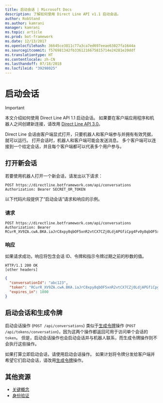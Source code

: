```yaml
---
title: 启动会话 | Microsoft Docs
description: 了解如何使用 Direct Line API v1.1 启动会话。
author: RobStand
ms.author: kamrani
manager: kamrani
ms.topic: article
ms.prod: bot-framework
ms.date: 12/13/2017
ms.openlocfilehash: 36645ce3811c77a3ca7ed697eeae63027fa1644a
ms.sourcegitcommit: f576981342fb3361216675815714e24281e20ddf
ms.translationtype: HT
ms.contentlocale: zh-CN
ms.lasthandoff: 07/18/2018
ms.locfileid: "39298025"
---
```

# <a name="start-a-conversation"></a>启动会话

> [!IMPORTANT]
> 本文介绍如何使用 Direct Line API 1.1 启动会话。 如果要在客户端应用程序和机器人之间创建新连接，请改用 [Direct Line API 3.0](bot-framework-rest-direct-line-3-0-start-conversation.md)。

Direct Line 会话由客户端显式打开，只要机器人和客户端参与并拥有有效凭据，就可以运行。 打开会话时，机器人和客户端可能会发送消息。 多个客户端可以连接到一个给定会话，并且每个客户端都可以代表多个用户参与。

## <a name="open-a-new-conversation"></a>打开新会话

若要使用机器人打开一个新会话，请发出以下请求：

```http
POST https://directline.botframework.com/api/conversations
Authorization: Bearer SECRET_OR_TOKEN
```

以下代码片段提供了“启动会话”请求和响应的示例。

### <a name="request"></a>请求

```http
POST https://directline.botframework.com/api/conversations
Authorization: Bearer RCurR_XV9ZA.cwA.BKA.iaJrC8xpy8qbOF5xnR2vtCX7CZj0LdjAPGfiCpg4Fv0y8qbOF5xPGfiCpg4Fv0y8qqbOF5x8qbOF5xn
```

### <a name="response"></a>响应

如果请求成功，响应将包含会话 ID、令牌和指示令牌过期之前的秒数的值。

```http
HTTP/1.1 200 OK
[other headers]
```

```json
{
  "conversationId": "abc123",
  "token": "RCurR_XV9ZA.cwA.BKA.iaJrC8xpy8qbOF5xnR2vtCX7CZj0LdjAPGfiCpg4Fv0y8qbOF5xPGfiCpg4Fv0y8qqbOF5x8qbOF5xn",
  "expires_in": 1800
}
```

## <a name="start-conversation-versus-generate-token"></a>启动会话和生成令牌

启动会话操作 (`POST /api/conversations`) 类似于[生成令牌](bot-framework-rest-direct-line-1-1-authentication.md#generate-token)操作 (`POST /api/tokens/conversation`)，因为这两个操作都返回可用于访问单个会话的 `token`。 但是，启动会话操作也会启动会话并与机器人联系，而生成令牌操作则不会执行这些操作。 

如果打算立即启动会话，请使用启动会话操作。 如果计划将令牌分发给客户端并希望它们启动会话，请改用[生成令牌](bot-framework-rest-direct-line-1-1-authentication.md#generate-token)操作。 

## <a name="additional-resources"></a>其他资源

- [关键概念](bot-framework-rest-direct-line-1-1-concepts.md)
- [身份验证](bot-framework-rest-direct-line-1-1-authentication.md)